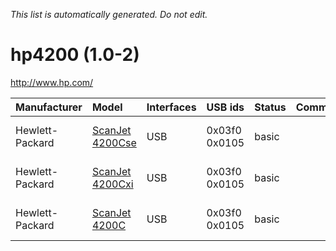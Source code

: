 _This list is automatically generated. Do not edit._

# hp4200 (1.0-2) #
http://www.hp.com/

| **Manufacturer** | **Model** | **Interfaces** | **USB ids** | **Status** | **Comment** | **URL** |
|:-----------------|:----------|:---------------|:------------|:-----------|:------------|:--------|
|Hewlett-Packard|[ScanJet 4200Cse](Hp4200ScanJet4200Cse.md)|USB|0x03f0 0x0105|basic|  |8bpp color, 75/150/300/600 dpi only|
|Hewlett-Packard|[ScanJet 4200Cxi](Hp4200ScanJet4200Cxi.md)|USB|0x03f0 0x0105|basic|  |8bpp color, 75/150/300/600 dpi only|
|Hewlett-Packard|[ScanJet 4200C](Hp4200ScanJet4200C.md)|USB|0x03f0 0x0105|basic|  |8bpp color, 75/150/300/600 dpi only|